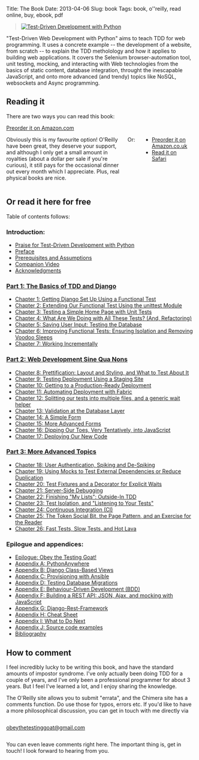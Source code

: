 Title: The Book
Date: 2013-04-06
Slug: book
Tags: book, o''reilly, read online, buy, ebook, pdf

<div class="right">
    <blockquote>
        <a href="http://shop.oreilly.com/product/0636920051091.do" target="_top">
            <img src="https://akamaicovers.oreilly.com/images/0636920029533/cat.gif" border="0" alt="Test-Driven Development with Python"/>
        </a>
    </blockquote>
</div>

"Test-Driven Web Development with Python" aims to teach TDD for web
programming. It uses a concrete example -- the development of a website,
from scratch -- to explain the TDD metholology and how it applies to 
building web applications. It covers the Selenium browser-automation tool,
unit testing, mocking, and interacting with Web technologies from the basics of
static content, database integration, throught the inescapable JavaScript, and
onto more advanced (and trendy) topics like NoSQL, websockets and Async
programming.


Reading it
----------

There are two ways you can read this book:

<div class="row">
  <div class="large-3 columns">
    <a class="button" href="http://amzn.to/2vl4B6O" target="_top">
      Preorder it on Amazon.com
    </a>
  </div>

  <div class="large-9 columns">
    <p>
      Obviously this is my favourite option!  O'Reilly have been
      great, they deserve your support, and although I only get a
      small amount in royalties (about a dollar per sale if
      you're curious), it still pays for the occasional dinner
      out every month which I appreciate.  Plus, real physical
      books are nice. 
    </p>
    <p>
      Or:
      <ul>
        <li>
          <a href="http://amzn.to/2wJTxOn" target="_top">
            Preorder it on Amazon.co.uk
          </a>
        </li>
        <li>
          <a href="https://www.safaribooksonline.com/library/view/test-driven-development-with/9781491958698/">
            Read it on Safari
          </a>
        </li>
      </ul>
    </p>
  </div>
</div>

<h2 id="toc">Or read it here for free</h2>

Table of contents follows:

### Introduction:

* [Praise for Test-Driven Development with Python](/book/praise.harry.html)
* [Preface](/book/preface.html)
* [Prerequisites and Assumptions](/book/pre-requisite-installations.html)
* [Companion Video](/book/video_plug.html)
* [Acknowledgments](/book/acknowledgments.html)


### [Part 1: The Basics of TDD and Django](/book/part1.harry.html)

* [Chapter 1: Getting Django Set Up Using a Functional Test](/book/chapter_01.html)
* [Chapter 2: Extending Our Functional Test Using the unittest Module](/book/chapter_02_unittest.html)
* [Chapter 3: Testing a Simple Home Page with Unit Tests](/book/chapter_unit_test_first_view.html)
* [Chapter 4: What Are We Doing with All These Tests? (And, Refactoring)](/book/chapter_philosophy_and_refactoring.html)
* [Chapter 5: Saving User Input: Testing the Database](/book/chapter_post_and_database.html)
* [Chapter 6: Improving Functional Tests: Ensuring Isolation and Removing Voodoo Sleeps](/book/chapter_explicit_waits_1.html)
* [Chapter 7: Working Incrementally](/book/chapter_working_incrementally.html)


### [Part 2: Web Development Sine Qua Nons](/book/part2.harry.html)

* [Chapter 8: Prettification: Layout and Styling, and What to Test About It](/book/chapter_prettification.html)
* [Chapter 9: Testing Deployment Using a Staging Site](/book/chapter_manual_deployment.html)
* [Chapter 10: Getting to a Production-Ready Deployment](/book/chapter_making_deployment_production_ready.html)
* [Chapter 11: Automating Deployment with Fabric](/book/chapter_automate_deployment_with_fabric.html)
* [Chapter 12: Splitting our tests into multiple files, and a generic wait helper](/book/chapter_organising_test_files.html)
* [Chapter 13: Validation at the Database Layer](/book/chapter_database_layer_validation.html)
* [Chapter 14: A Simple Form](/book/chapter_simple_form.html)
* [Chapter 15: More Advanced Forms](/book/chapter_advanced_forms.html)
* [Chapter 16: Dipping Our Toes, Very Tentatively, into JavaScript](/book/chapter_javascript.html)
* [Chapter 17: Deploying Our New Code](/book/chapter_deploying_validation.html)


### [Part 3: More Advanced Topics](/book/part3.harry.html)

* [Chapter 18: User Authentication, Spiking and De-Spiking](/book/chapter_spiking_custom_auth.html)
* [Chapter 19: Using Mocks to Test External Dependencies or Reduce Duplication](/book/chapter_mocking.html)
* [Chapter 20: Test Fixtures and a Decorator for Explicit Waits](/book/chapter_fixtures_and_wait_decorator.html)
* [Chapter 21: Server-Side Debugging](/book/chapter_server_side_debugging.html)
* [Chapter 22: Finishing "My Lists": Outside-In TDD](/book/chapter_outside_in.html)
* [Chapter 23: Test Isolation, and "Listening to Your Tests"](/book/chapter_purist_unit_tests.html)
* [Chapter 24: Continuous Integration (CI)](/book/chapter_CI.html)
* [Chapter 25: The Token Social Bit, the Page Pattern, and an Exercise for the Reader](/book/chapter_page_pattern.html)
* [Chapter 26: Fast Tests, Slow Tests, and Hot Lava](/book/chapter_hot_lava.html)



### Epilogue and appendices:

* [Epilogue: Obey the Testing Goat!](/book/epilogue.html)
* [Appendix A: PythonAnywhere](/book/appendix_I_PythonAnywhere.html)
* [Appendix B: Django Class-Based Views](/book/appendix_Django_Class-Based_Views.html)
* [Appendix C: Provisioning with Ansible](/book/appendix_III_provisioning_with_ansible.html)
* [Appendix D: Testing Database Migrations](/book/appendix_IV_testing_migrations.html)
* [Appendix E: Behaviour-Driven Development (BDD)](/book/appendix_bdd.html)
* [Appendix F: Building a REST API: JSON, Ajax, and mocking with JavaScript](/book/appendix_rest_api.html)
* [Appendix G: Django-Rest-Framework](/book/appendix_DjangoRestFramework.html)
* [Appendix H: Cheat Sheet](/book/appendix_IX_cheat_sheet.html)
* [Appendix I: What to Do Next](/book/appendix_X_what_to_do_next.html)
* [Appendix J: Source code examples](/book/appendix_github_links.html)
* [Bibliography](/book/bibliography.html)


How to comment
--------------

I feel incredibly lucky to be writing this book, and have the standard amounts of
impostor syndrome. I've only actually been doing TDD for a couple of years, and I've
only been a professional programmer for about 3 years.  But I feel I've learned a lot,
and I enjoy sharing the knowledge.

The O'Reilly site allows you to submit "errata", and the Chimera site has a comments
function. Do use those for typos, errors etc.  If you'd like to have a more
philosophical discussion, you can get in touch with me directly via

<div class="small-3 small-centered columns">
    <p class="center-text">
        <a href="mailto:obeythetestinggoat@gmail.com">obeythetestinggoat@gmail.com</a>
    </p>
</div>

You can even leave comments right here.  The important thing is, get in touch!
I look forward to hearing from you.

